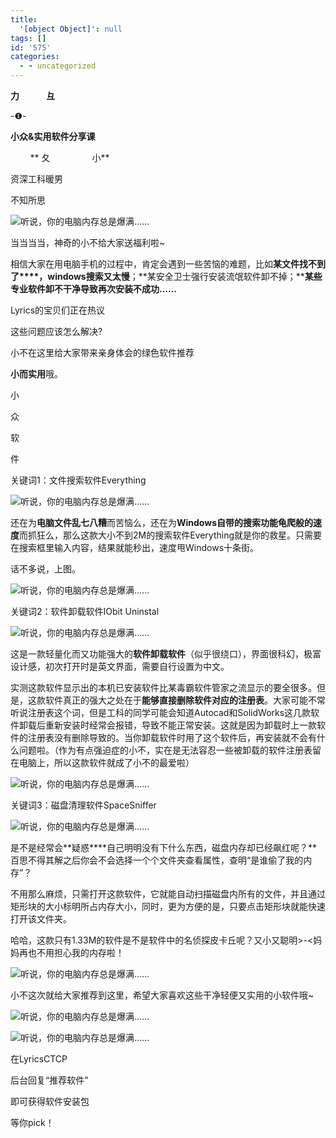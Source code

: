 ```yaml
---
title:
  '[object Object]': null
tags: []
id: '575'
categories:
  - - uncategorized
---
```


**力**           **彑**  

\-❶-

**小众&实用软件分享课**

        ** 夂                 小**  

资深工科暖男

不知所思

![听说，你的电脑内存总是爆满……](http://47.95.29.70/wp-content/uploads/2020/04/7-1587132882.jpeg "听说，你的电脑内存总是爆满……")

当当当当，神奇的小不给大家送福利啦~  

相信大家在用电脑手机的过程中，肯定会遇到一些苦恼的难题，比如**某文件找不到了****，windows搜索又太慢**；**某安全卫士强行安装流氓软件卸不掉；****某些专业软件卸不干净导致再次安装不成功……**

Lyrics的宝贝们正在热议

这些问题应该怎么解决?

小不在这里给大家带来亲身体会的绿色软件推荐

**小而实用**哦。  

小

众

软

件

关键词1：文件搜索软件Everything

![听说，你的电脑内存总是爆满……](http://47.95.29.70/wp-content/uploads/2020/04/7-1587132882.png "听说，你的电脑内存总是爆满……")

还在为**电脑文件乱七八糟**而苦恼么，还在为**Windows自带的搜索功能龟爬般的速度**而抓狂么，那么这款大小不到2M的搜索软件Everything就是你的救星。只需要在搜索框里输入内容，结果就能秒出，速度甩Windows十条街。

话不多说，上图。  

![听说，你的电脑内存总是爆满……](http://47.95.29.70/wp-content/uploads/2020/04/5-1587132882.gif "听说，你的电脑内存总是爆满……")

关键词2：软件卸载软件IObit Uninstal

![听说，你的电脑内存总是爆满……](http://47.95.29.70/wp-content/uploads/2020/04/2-1587132883.png "听说，你的电脑内存总是爆满……")

这是一款轻量化而又功能强大的**软件卸载软件**（似乎很绕口），界面很科幻，极富设计感，初次打开时是英文界面，需要自行设置为中文。

实测这款软件显示出的本机已安装软件比某毒霸软件管家之流显示的要全很多。但是，这款软件真正的强大之处在于**能够直接删除软件对应的注册表**。大家可能不常听说注册表这个词，但是工科的同学可能会知道Autocad和SolidWorks这几款软件卸载后重新安装时经常会报错，导致不能正常安装。这就是因为卸载时上一款软件的注册表没有删除导致的。当你卸载软件时用了这个软件后，再安装就不会有什么问题啦。（作为有点强迫症的小不，实在是无法容忍一些被卸载的软件注册表留在电脑上，所以这款软件就成了小不的最爱啦）  

![听说，你的电脑内存总是爆满……](http://47.95.29.70/wp-content/uploads/2020/04/0-1587132883.jpg "听说，你的电脑内存总是爆满……")

关键词3：磁盘清理软件SpaceSniffer

![听说，你的电脑内存总是爆满……](http://47.95.29.70/wp-content/uploads/2020/04/1-1587132883.png "听说，你的电脑内存总是爆满……")

是不是经常会**疑惑****自己明明没有下什么东西，磁盘内存却已经飙红呢？**百思不得其解之后你会不会选择一个个文件夹查看属性，查明“是谁偷了我的内存”？

不用那么麻烦，只需打开这款软件，它就能自动扫描磁盘内所有的文件，并且通过矩形块的大小标明所占内存大小，同时，更为方便的是，只要点击矩形块就能快速打开该文件夹。

哈哈，这款只有1.33M的软件是不是软件中的名侦探皮卡丘呢？又小又聪明>-<妈妈再也不用担心我的内存啦！

![听说，你的电脑内存总是爆满……](http://47.95.29.70/wp-content/uploads/2020/04/8-1587132883.gif "听说，你的电脑内存总是爆满……")

小不这次就给大家推荐到这里，希望大家喜欢这些干净轻便又实用的小软件哦~

![听说，你的电脑内存总是爆满……](http://47.95.29.70/wp-content/uploads/2020/04/8-1587132884.png "听说，你的电脑内存总是爆满……")

![听说，你的电脑内存总是爆满……](http://47.95.29.70/wp-content/uploads/2020/04/6-1587132884.jpeg "听说，你的电脑内存总是爆满……")

在LyricsCTCP

后台回复“推荐软件”

即可获得软件安装包

等你pick！